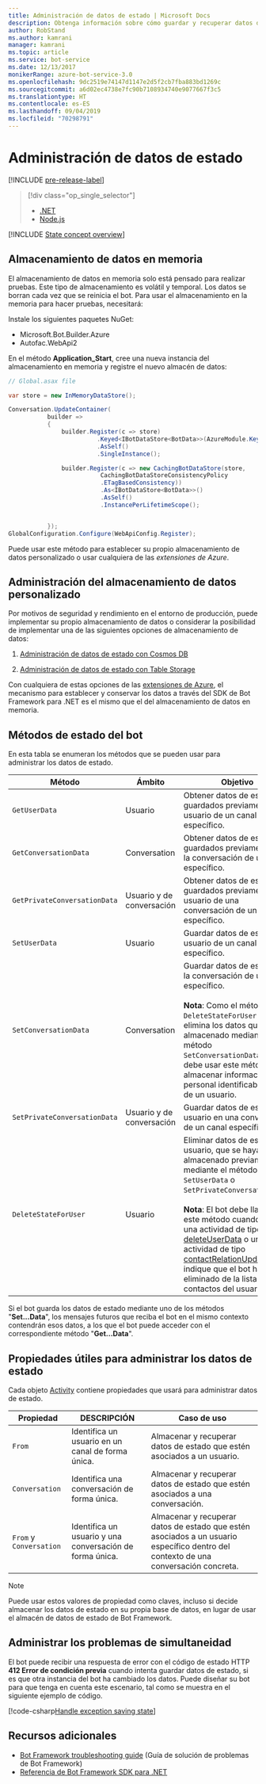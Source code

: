 ```yaml
---
title: Administración de datos de estado | Microsoft Docs
description: Obtenga información sobre cómo guardar y recuperar datos de estado con Bot Framework SDK para .NET.
author: RobStand
ms.author: kamrani
manager: kamrani
ms.topic: article
ms.service: bot-service
ms.date: 12/13/2017
monikerRange: azure-bot-service-3.0
ms.openlocfilehash: 9dc2519e74147d1147e2d5f2cb7fba883bd1269c
ms.sourcegitcommit: a6d02ec4738e7fc90b7108934740e9077667f3c5
ms.translationtype: HT
ms.contentlocale: es-ES
ms.lasthandoff: 09/04/2019
ms.locfileid: "70298791"
---
```

# <a name="manage-state-data"></a>Administración de datos de estado

[!INCLUDE [pre-release-label](../includes/pre-release-label-v3.md)]

> [!div class="op_single_selector"]
> - [.NET](../dotnet/bot-builder-dotnet-state.md)
> - [Node.js](../nodejs/bot-builder-nodejs-state.md)

[!INCLUDE [State concept overview](../includes/snippet-dotnet-concept-state.md)]

## <a name="in-memory-data-storage"></a>Almacenamiento de datos en memoria

El almacenamiento de datos en memoria solo está pensado para realizar pruebas. Este tipo de almacenamiento es volátil y temporal. Los datos se borran cada vez que se reinicia el bot. Para usar el almacenamiento en la memoria para hacer pruebas, necesitará: 

Instale los siguientes paquetes NuGet: 
- Microsoft.Bot.Builder.Azure
- Autofac.WebApi2

En el método **Application_Start**, cree una nueva instancia del almacenamiento en memoria y registre el nuevo almacén de datos:

```cs
// Global.asax file

var store = new InMemoryDataStore();

Conversation.UpdateContainer(
           builder =>
           {
               builder.Register(c => store)
                         .Keyed<IBotDataStore<BotData>>(AzureModule.Key_DataStore)
                         .AsSelf()
                         .SingleInstance();

               builder.Register(c => new CachingBotDataStore(store,
                          CachingBotDataStoreConsistencyPolicy
                          .ETagBasedConsistency))
                          .As<IBotDataStore<BotData>>()
                          .AsSelf()
                          .InstancePerLifetimeScope();


           });
GlobalConfiguration.Configure(WebApiConfig.Register);

```

Puede usar este método para establecer su propio almacenamiento de datos personalizado o usar cualquiera de las *extensiones de Azure*.

## <a name="manage-custom-data-storage"></a>Administración del almacenamiento de datos personalizado

Por motivos de seguridad y rendimiento en el entorno de producción, puede implementar su propio almacenamiento de datos o considerar la posibilidad de implementar una de las siguientes opciones de almacenamiento de datos:

1. [Administración de datos de estado con Cosmos DB](bot-builder-dotnet-state-azure-cosmosdb.md)

2. [Administración de datos de estado con Table Storage](bot-builder-dotnet-state-azure-table-storage.md)

Con cualquiera de estas opciones de las [extensiones de Azure](https://www.nuget.org/packages/Microsoft.Bot.Builder.Azure/), el mecanismo para establecer y conservar los datos a través del SDK de Bot Framework para .NET es el mismo que el del almacenamiento de datos en memoria.

## <a name="bot-state-methods"></a>Métodos de estado del bot

En esta tabla se enumeran los métodos que se pueden usar para administrar los datos de estado.

| Método | Ámbito | Objetivo |                                                
|----|----|----|
| `GetUserData` | Usuario | Obtener datos de estado, guardados previamente, del usuario de un canal específico. |
| `GetConversationData` | Conversation | Obtener datos de estado, guardados previamente, de la conversación de un canal específico. |
| `GetPrivateConversationData` | Usuario y de conversación | Obtener datos de estado, guardados previamente, del usuario de una conversación de un canal específico. |
| `SetUserData` | Usuario | Guardar datos de estado del usuario de un canal específico. |
| `SetConversationData` | Conversation | Guardar datos de estado de la conversación de un canal específico. <br/><br/>**Nota**: Como el método `DeleteStateForUser` no elimina los datos que se han almacenado mediante el método `SetConversationData`, NO debe usar este método para almacenar información personal identificable (PII) de un usuario. |
| `SetPrivateConversationData` | Usuario y de conversación | Guardar datos de estado del usuario en una conversación de un canal específico. |
| `DeleteStateForUser` | Usuario | Eliminar datos de estado del usuario, que se hayan almacenado previamente mediante el método `SetUserData` o `SetPrivateConversationData`. <br/><br/>**Nota**: El bot debe llamar a este método cuando reciba una actividad de tipo [deleteUserData](bot-builder-dotnet-activities.md#deleteuserdata) o una actividad de tipo [contactRelationUpdate](bot-builder-dotnet-activities.md#contactrelationupdate) que indique que el bot ha sido eliminado de la lista de contactos del usuario. |

Si el bot guarda los datos de estado mediante uno de los métodos "**Set...Data**", los mensajes futuros que reciba el bot en el mismo contexto contendrán esos datos, a los que el bot puede acceder con el correspondiente método "**Get...Data**".

## <a name="useful-properties-for-managing-state-data"></a>Propiedades útiles para administrar los datos de estado

Cada objeto [Activity][Activity] contiene propiedades que usará para administrar datos de estado.

| Propiedad | DESCRIPCIÓN | Caso de uso |
|----|----|----|
| `From` | Identifica un usuario en un canal de forma única. | Almacenar y recuperar datos de estado que estén asociados a un usuario. |
| `Conversation` | Identifica una conversación de forma única. | Almacenar y recuperar datos de estado que estén asociados a una conversación. |
| `From` y `Conversation` | Identifica un usuario y una conversación de forma única. | Almacenar y recuperar datos de estado que estén asociados a un usuario específico dentro del contexto de una conversación concreta. |

> [!NOTE]
> Puede usar estos valores de propiedad como claves, incluso si decide almacenar los datos de estado en su propia base de datos, en lugar de usar el almacén de datos de estado de Bot Framework.

## <a name="handle-concurrency-issues"></a>Administrar los problemas de simultaneidad

El bot puede recibir una respuesta de error con el código de estado HTTP **412 Error de condición previa** cuando intenta guardar datos de estado, si es que otra instancia del bot ha cambiado los datos. Puede diseñar su bot para que tenga en cuenta este escenario, tal como se muestra en el siguiente ejemplo de código.

[!code-csharp[Handle exception saving state](../includes/code/dotnet-state.cs#handleException)]

## <a name="additional-resources"></a>Recursos adicionales

- [Bot Framework troubleshooting guide](../bot-service-troubleshoot-general-problems.md) (Guía de solución de problemas de Bot Framework)
- <a href="/dotnet/api/?view=botbuilder-3.11.0" target="_blank">Referencia de Bot Framework SDK para .NET</a>

[Activity]: https://docs.botframework.com/csharp/builder/sdkreference/dc/d2f/class_microsoft_1_1_bot_1_1_connector_1_1_activity.html
